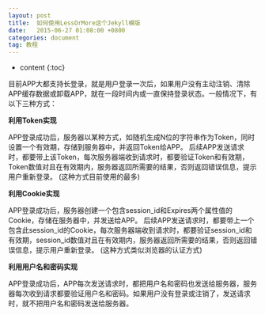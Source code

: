 ```yaml
---
layout: post
title:  如何使用LessOrMore这个Jekyll模版
date:   2015-06-27 01:08:00 +0800
categories: document
tag: 教程
---
```


* content
{:toc}

目前APP大都支持长登录，就是用户登录一次后，如果用户没有主动注销、清除APP缓存数据或卸载APP，就在一段时间内或一直保持登录状态。一般情况下，有以下三种方式：

**利用Token实现**

APP登录成功后，服务器以某种方式，如随机生成N位的字符串作为Token，同时设置一个有效期，存储到服务器中，并返回Token给APP。
后续APP发送请求时，都要带上该Token，每次服务器端收到请求时，都要验证Token和有效期，Token数值对且在有效期内，服务器返回所需要的结果，否则返回错误信息，提示用户重新登录。
(这种方式目前使用的最多)

**利用Cookie实现**

APP登录成功后，服务器创建一个包含session_id和Expires两个属性值的Cookie，存储在服务器中，并发送给APP。
后续APP发送请求时，都要带上一个包含此session_id的Cookie，每次服务器端收到请求时，都要验证session_id和有效期，session_id数值对且在有效期内，服务器返回所需要的结果，否则返回错误信息，提示用户重新登录。
(这种方式类似浏览器的认证方式)

**利用用户名和密码实现**

APP登录成功后，APP每次发送请求时，都把用户名和密码也发送给服务器，服务器每次收到请求都要验证用户名和密码。如果用户没有登录或注销了，发送请求时，就不把用户名和密码发送给服务器。
